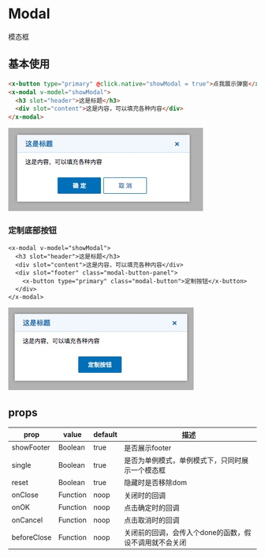 # Modal
模态框

## 基本使用

``` html
<x-button type="primary" @click.native="showModal = true">点我展示弹窗</x-button>
<x-modal v-model="showModal">
  <h3 slot="header">这是标题</h3>
  <div slot="content">这是内容，可以填充各种内容</div>
</x-modal>
```

![](../img/modal.png)

### 定制底部按钮
```
<x-modal v-model="showModal">
  <h3 slot="header">这是标题</h3>
  <div slot="content">这是内容，可以填充各种内容</div>
  <div slot="footer" class="modal-button-panel">
    <x-button type="primary" class="modal-button">定制按钮</x-button>
  </div>
</x-modal>
```

![](../img/modal-footer.png)

## props

prop | value | default| 描述
---  |  ---  |   ---  | ---
showFooter | Boolean | true | 是否展示footer
single | Boolean | true | 是否为单例模式，单例模式下，只同时展示一个模态框
reset | Boolean | true | 隐藏时是否移除dom
onClose | Function | noop | 关闭时的回调
onOK | Function | noop | 点击确定时的回调
onCancel | Function | noop | 点击取消时的回调
beforeClose | Function | noop | 关闭前的回调，会传入个done的函数，假设不调用就不会关闭


